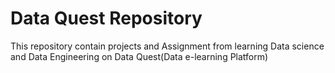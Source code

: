 # Data Quest Repository

This repository contain projects and Assignment from learning Data science and Data Engineering on Data Quest(Data e-learning Platform)